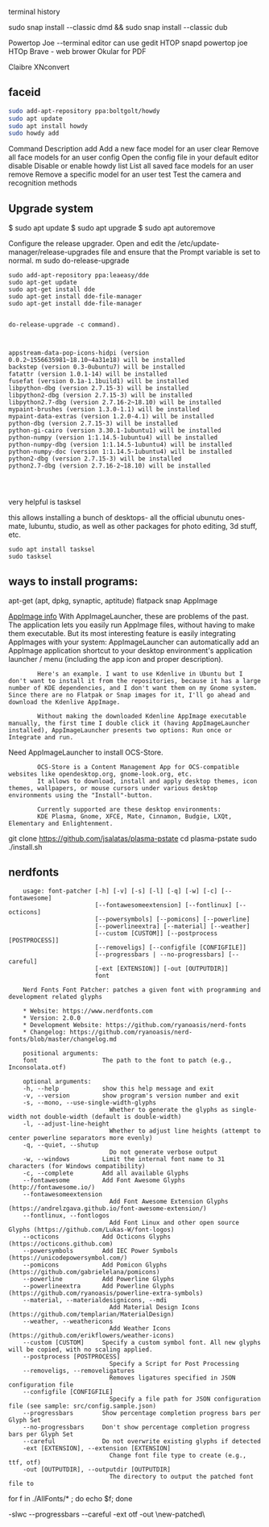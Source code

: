 terminal history

sudo snap install --classic dmd && sudo snap install --classic dub


Powertop
Joe --terminal editor
can use gedit
HTOP
snapd
powertop
joe
HTOp
Brave - web brower
Okular for PDF

Claibre
XNconvert


## faceid



```bash
sudo add-apt-repository ppa:boltgolt/howdy
sudo apt update
sudo apt install howdy
sudo howdy add
```


Command 	Description
add 	Add a new face model for an user
clear 	Remove all face models for an user
config 	Open the config file in your default editor
disable 	Disable or enable howdy
list 	List all saved face models for an user
remove 	Remove a specific model for an user
test 	Test the camera and recognition methods


## Upgrade system

$ sudo apt update
$ sudo apt upgrade
$ sudo apt autoremove

Configure the release upgrader. Open and edit the /etc/update-manager/release-upgrades file and ensure that the Prompt variable is set to normal.
m
 sudo do-release-upgrade

 ```
 sudo add-apt-repository ppa:leaeasy/dde
 sudo apt-get update
 sudo apt-get install dde
sudo apt-get install dde-file-manager
sudo apt-get install dde-file-manager


do-release-upgrade -c command).



appstream-data-pop-icons-hidpi (version 0.0.2~1556635981~18.10~4a31e18) will be installed
backstep (version 0.3-0ubuntu7) will be installed
fatattr (version 1.0.1-14) will be installed
fusefat (version 0.1a-1.1build1) will be installed
libpython-dbg (version 2.7.15-3) will be installed
libpython2-dbg (version 2.7.15-3) will be installed
libpython2.7-dbg (version 2.7.16-2~18.10) will be installed
mypaint-brushes (version 1.3.0-1.1) will be installed
mypaint-data-extras (version 1.2.0-4.1) will be installed
python-dbg (version 2.7.15-3) will be installed
python-gi-cairo (version 3.30.1-1ubuntu1) will be installed
python-numpy (version 1:1.14.5-1ubuntu4) will be installed
python-numpy-dbg (version 1:1.14.5-1ubuntu4) will be installed
python-numpy-doc (version 1:1.14.5-1ubuntu4) will be installed
python2-dbg (version 2.7.15-3) will be installed
python2.7-dbg (version 2.7.16-2~18.10) will be installed




```

very helpful is tasksel

this allows installing a bunch of desktops- all the official ubunutu ones- mate, lubuntu, studio, as well as other packages for photo editing, 3d stuff, etc.


```
sudo apt install tasksel
sudo tasksel
```

## ways to install programs:

apt-get (apt, dpkg, synaptic, aptitude)
flatpack
snap
AppImage

[AppImage info](https://www.linuxuprising.com/2018/04/easily-run-and-integrate-appimage-files.html)
            With AppImageLauncher, these are problems of the past. The application lets you easily run AppImage files, without having to make them executable. But its most interesting feature is easily integrating AppImages with your system: AppImageLauncher can automatically add an AppImage application shortcut to your desktop environment's application launcher / menu (including the app icon and proper description).

            Here's an example. I want to use Kdenlive in Ubuntu but I don't want to install it from the repositories, because it has a large number of KDE dependencies, and I don't want them on my Gnome system. Since there are no Flatpak or Snap images for it, I'll go ahead and download the Kdenlive AppImage.

            Without making the downloaded Kdenline AppImage executable manually, the first time I double click it (having AppImageLauncher installed), AppImageLauncher presents two options: Run once or Integrate and run.

Need AppImageLauncher to install OCS-Store.

            OCS-Store is a Content Management App for OCS-compatible websites like opendesktop.org, gnome-look.org, etc.
            It allows to download, install and apply desktop themes, icon themes, wallpapers, or mouse cursors under various desktop environments using the "Install"-button.

            Currently supported are these desktop environments:
            KDE Plasma, Gnome, XFCE, Mate, Cinnamon, Budgie, LXQt, Elementary and Enlightenment.

git clone https://github.com/jsalatas/plasma-pstate
cd plasma-pstate
sudo ./install.sh


## nerdfonts

        usage: font-patcher [-h] [-v] [-s] [-l] [-q] [-w] [-c] [--fontawesome]
                            [--fontawesomeextension] [--fontlinux] [--octicons]
                            [--powersymbols] [--pomicons] [--powerline]
                            [--powerlineextra] [--material] [--weather]
                            [--custom [CUSTOM]] [--postprocess [POSTPROCESS]]
                            [--removeligs] [--configfile [CONFIGFILE]]
                            [--progressbars | --no-progressbars] [--careful]
                            [-ext [EXTENSION]] [-out [OUTPUTDIR]]
                            font

        Nerd Fonts Font Patcher: patches a given font with programming and development related glyphs

        * Website: https://www.nerdfonts.com
        * Version: 2.0.0
        * Development Website: https://github.com/ryanoasis/nerd-fonts
        * Changelog: https://github.com/ryanoasis/nerd-fonts/blob/master/changelog.md

        positional arguments:
        font                  The path to the font to patch (e.g., Inconsolata.otf)

        optional arguments:
        -h, --help            show this help message and exit
        -v, --version         show program's version number and exit
        -s, --mono, --use-single-width-glyphs
                                Whether to generate the glyphs as single-width not double-width (default is double-width)
        -l, --adjust-line-height
                                Whether to adjust line heights (attempt to center powerline separators more evenly)
        -q, --quiet, --shutup
                                Do not generate verbose output
        -w, --windows         Limit the internal font name to 31 characters (for Windows compatibility)
        -c, --complete        Add all available Glyphs
        --fontawesome         Add Font Awesome Glyphs (http://fontawesome.io/)
        --fontawesomeextension
                                Add Font Awesome Extension Glyphs (https://andrelzgava.github.io/font-awesome-extension/)
        --fontlinux, --fontlogos
                                Add Font Linux and other open source Glyphs (https://github.com/Lukas-W/font-logos)
        --octicons            Add Octicons Glyphs (https://octicons.github.com)
        --powersymbols        Add IEC Power Symbols (https://unicodepowersymbol.com/)
        --pomicons            Add Pomicon Glyphs (https://github.com/gabrielelana/pomicons)
        --powerline           Add Powerline Glyphs
        --powerlineextra      Add Powerline Glyphs (https://github.com/ryanoasis/powerline-extra-symbols)
        --material, --materialdesignicons, --mdi
                                Add Material Design Icons (https://github.com/templarian/MaterialDesign)
        --weather, --weathericons
                                Add Weather Icons (https://github.com/erikflowers/weather-icons)
        --custom [CUSTOM]     Specify a custom symbol font. All new glyphs will be copied, with no scaling applied.
        --postprocess [POSTPROCESS]
                                Specify a Script for Post Processing
        --removeligs, --removeligatures
                                Removes ligatures specified in JSON configuration file
        --configfile [CONFIGFILE]
                                Specify a file path for JSON configuration file (see sample: src/config.sample.json)
        --progressbars        Show percentage completion progress bars per Glyph Set
        --no-progressbars     Don't show percentage completion progress bars per Glyph Set
        --careful             Do not overwrite existing glyphs if detected
        -ext [EXTENSION], --extension [EXTENSION]
                                Change font file type to create (e.g., ttf, otf)
        -out [OUTPUTDIR], --outputdir [OUTPUTDIR]
                                The directory to output the patched font file to

for f in ./AllFonts/* ; do echo $f; done

-slwc --progressbars --careful -ext otf -out \new-patched\
